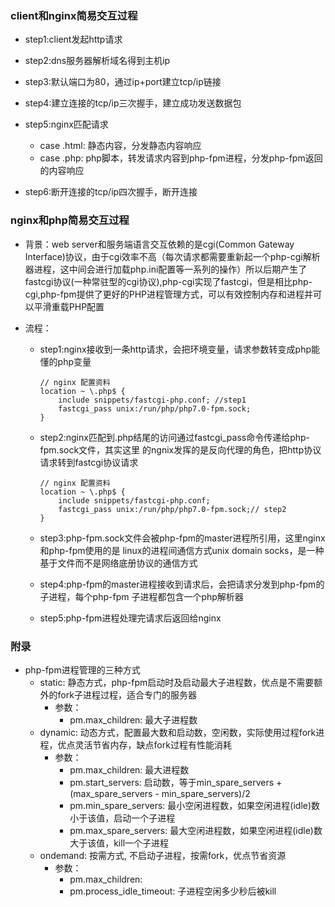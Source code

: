 ### client和nginx简易交互过程

- step1:client发起http请求
- step2:dns服务器解析域名得到主机ip
- step3:默认端口为80，通过ip+port建立tcp/ip链接
- step4:建立连接的tcp/ip三次握手，建立成功发送数据包
- step5:nginx匹配请求

  - case .html: 静态内容，分发静态内容响应
  - case .php: php脚本，转发请求内容到php-fpm进程，分发php-fpm返回的内容响应

- step6:断开连接的tcp/ip四次握手，断开连接

### nginx和php简易交互过程

- 背景：web server和服务端语言交互依赖的是cgi(Common Gateway Interface)协议，由于cgi效率不高（每次请求都需要重新起一个php-cgi解析器进程，这中间会进行加载php.ini配置等一系列的操作）所以后期产生了fastcgi协议(一种常驻型的cgi协议),php-cgi实现了fastcgi，但是相比php-cgi,php-fpm提供了更好的PHP进程管理方式，可以有效控制内存和进程并可以平滑重载PHP配置
- 流程：

  - step1:nginx接收到一条http请求，会把环境变量，请求参数转变成php能懂的php变量

    ```
    // nginx 配置资料
    location ~ \.php$ {
        include snippets/fastcgi-php.conf; //step1
        fastcgi_pass unix:/run/php/php7.0-fpm.sock;
    }
    ```

  - step2:nginx匹配到.php结尾的访问通过fastcgi_pass命令传递给php-fpm.sock文件，其实这里 的ngnix发挥的是反向代理的角色，把http协议请求转到fastcgi协议请求

    ```
    // nginx 配置资料
    location ~ \.php$ {
        include snippets/fastcgi-php.conf;
        fastcgi_pass unix:/run/php/php7.0-fpm.sock;// step2
    }
    ```

  - step3:php-fpm.sock文件会被php-fpm的master进程所引用，这里nginx和php-fpm使用的是 linux的进程间通信方式unix domain socks，是一种基于文件而不是网络底册协议的通信方式

  - step4:php-fpm的master进程接收到请求后，会把请求分发到php-fpm的子进程，每个php-fpm 子进程都包含一个php解析器
  - step5:php-fpm进程处理完请求后返回给nginx

 ### 附录

 - php-fpm进程管理的三种方式
    + static: 静态方式，php-fpm启动时及启动最大子进程数，优点是不需要额外的fork子进程过程，适合专门的服务器
        - 参数：
            - pm.max_children: 最大子进程数
    + dynamic: 动态方式，配置最大数和启动数，空闲数，实际使用过程fork进程，优点灵活节省内存，缺点fork过程有性能消耗
        - 参数：
            - pm.max_children: 最大进程数
            - pm.start_servers: 启动数，等于min_spare_servers + (max_spare_servers - min_spare_servers)/2
            - pm.min_spare_servers: 最小空闲进程数，如果空闲进程(idle)数小于该值，启动一个子进程
            - pm.max_spare_servers: 最大空闲进程数，如果空闲进程(idle)数大于该值，kill一个子进程
    + ondemand: 按需方式, 不启动子进程，按需fork，优点节省资源
        - 参数：
            - pm.max_children:
            - pm.process_idle_timeout: 子进程空闲多少秒后被kill